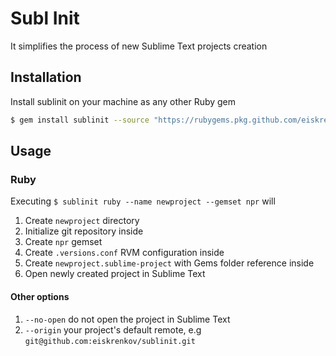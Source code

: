 # Subl Init
It simplifies the process of new Sublime Text projects creation

## Installation
Install sublinit on your machine as any other Ruby gem

```sh
$ gem install sublinit --source "https://rubygems.pkg.github.com/eiskrenkov"
```

## Usage

### Ruby
Executing `$ sublinit ruby --name newproject --gemset npr` will

1. Create `newproject` directory
2. Initialize git repository inside
3. Create `npr` gemset
4. Create `.versions.conf` RVM configuration inside
5. Create `newproject.sublime-project` with Gems folder reference inside
6. Open newly created project in Sublime Text

#### Other options
1. `--no-open` do not open the project in Sublime Text
2. `--origin` your project's default remote, e.g `git@github.com:eiskrenkov/sublinit.git`

